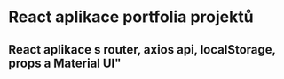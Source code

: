 # React aplikace portfolia projektů

## React aplikace s router, axios api, localStorage, props a Material UI"